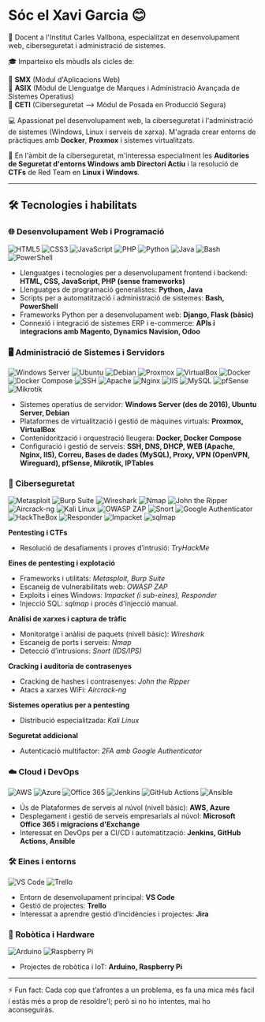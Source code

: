 # Sóc el Xavi Garcia 😊

🏫 Docent a l'Institut Carles Vallbona, especialitzat en desenvolupament web, ciberseguretat i administració de sistemes.

🎓 Imparteixo els mòudls als cicles de:

🔹 **SMX** (Mòdul d'Aplicacions Web)  
🔹 **ASIX** (Mòdul de Llenguatge de Marques i Administració Avançada de Sistemes Operatius)  
🔹 **CETI** (Ciberseguretat --> Mòdul de Posada en Producció Segura)

💻 Apassionat pel desenvolupament web, la ciberseguretat i l'administració de sistemes (Windows, Linux i serveis de xarxa). M'agrada crear entorns de pràctiques amb **Docker**, **Proxmox** i sistemes virtualitzats.

🔐 En l'àmbit de la ciberseguretat, m'interessa especialment les **Auditories de Seguretat d'entorns Windows amb Directori Actiu** i la resolució de **CTFs** de Red Team en **Linux i Windows**.

---

## 🛠️ Tecnologies i habilitats

### 🌐 Desenvolupament Web i Programació
![HTML5](https://img.shields.io/badge/HTML5-E34F26?style=for-the-badge&logo=html5&logoColor=white)
![CSS3](https://img.shields.io/badge/CSS3-1572B6?style=for-the-badge&logo=css3&logoColor=white)
![JavaScript](https://img.shields.io/badge/JavaScript-F7DF1E?style=for-the-badge&logo=javascript&logoColor=black)
![PHP](https://img.shields.io/badge/PHP-777BB4?style=for-the-badge&logo=php&logoColor=white)
![Python](https://img.shields.io/badge/Python-3776AB?style=for-the-badge&logo=python&logoColor=white)
![Java](https://img.shields.io/badge/Java-007396?style=for-the-badge&logo=java&logoColor=white)
![Bash](https://img.shields.io/badge/Bash-4EAA25?style=for-the-badge&logo=gnu-bash&logoColor=white)
![PowerShell](https://img.shields.io/badge/PowerShell-012456?style=for-the-badge&logo=powershell&logoColor=white)
- Llenguatges i tecnologies per a desenvolupament frontend i backend: **HTML, CSS, JavaScript, PHP (sense frameworks)**
- Llenguatges de programació generalistes: **Python, Java**
- Scripts per a automatització i administració de sistemes: **Bash, PowerShell**
- Frameworks Python per a desenvolupament web: **Django, Flask (bàsic)**
- Connexió i integració de sistemes ERP i e-commerce: **APIs i integracions amb Magento, Dynamics Navision, Odoo**

### 🖥️ Administració de Sistemes i Servidors  
![Windows Server](https://img.shields.io/badge/Windows_Server-0078D6?style=for-the-badge&logo=windowsserver&logoColor=white)
![Ubuntu](https://img.shields.io/badge/Ubuntu-E95420?style=for-the-badge&logo=ubuntu&logoColor=white)
![Debian](https://img.shields.io/badge/Debian-A81D33?style=for-the-badge&logo=debian&logoColor=white)
![Proxmox](https://img.shields.io/badge/Proxmox-E01A4F?style=for-the-badge&logo=proxmox&logoColor=white)
![VirtualBox](https://img.shields.io/badge/VirtualBox-183A61?style=for-the-badge&logo=virtualbox&logoColor=white)
![Docker](https://img.shields.io/badge/Docker-2496ED?style=for-the-badge&logo=docker&logoColor=white)
![Docker Compose](https://img.shields.io/badge/Docker_Compose-2496ED?style=for-the-badge&logo=docker&logoColor=white)
![SSH](https://img.shields.io/badge/SSH-000000?style=for-the-badge&logo=ssh&logoColor=white)
![Apache](https://img.shields.io/badge/Apache_HTTP_Server-CA1F1F?style=for-the-badge&logo=apache&logoColor=white)
![Nginx](https://img.shields.io/badge/nginx-009639?style=for-the-badge&logo=nginx&logoColor=white)
![IIS](https://img.shields.io/badge/IIS-68217A?style=for-the-badge&logo=internet-information-services&logoColor=white)
![MySQL](https://img.shields.io/badge/MySQL-4479A1?style=for-the-badge&logo=mysql&logoColor=white)
![pfSense](https://img.shields.io/badge/pfSense-4E5A6C?style=for-the-badge&logo=pfsense&logoColor=white)
![Mikrotik](https://img.shields.io/badge/MikroTik-ED1C24?style=for-the-badge&logo=mikrotik&logoColor=white)
- Sistemes operatius de servidor: **Windows Server (des de 2016), Ubuntu Server, Debian**
- Plataformes de virtualització i gestió de màquines virtuals: **Proxmox, VirtualBox**
- Contenidorització i orquestració lleugera: **Docker, Docker Compose**
- Configuració i gestió de serveis: **SSH, DNS, DHCP, WEB (Apache, Nginx, IIS), Correu, Bases de dades (MySQL), Proxy, VPN (OpenVPN, Wireguard), pfSense, Mikrotik, IPTables**

### 🔐 Ciberseguretat  
![Metasploit](https://img.shields.io/badge/Metasploit-CE3534?style=for-the-badge&logo=metasploit&logoColor=white)
![Burp Suite](https://img.shields.io/badge/Burp_Suite-CE3434?style=for-the-badge&logo=burpsuite&logoColor=white)
![Wireshark](https://img.shields.io/badge/Wireshark-0581C4?style=for-the-badge&logo=wireshark&logoColor=white)
![Nmap](https://img.shields.io/badge/Nmap-7B0051?style=for-the-badge&logo=nmap&logoColor=white)
![John the Ripper](https://img.shields.io/badge/John_the_Ripper-000000?style=for-the-badge&logo=hashicorp&logoColor=white)
![Aircrack-ng](https://img.shields.io/badge/Aircrack--ng-005AAB?style=for-the-badge&logo=airbnb&logoColor=white)
![Kali Linux](https://img.shields.io/badge/Kali_Linux-557C94?style=for-the-badge&logo=kalilinux&logoColor=white)
![OWASP ZAP](https://img.shields.io/badge/OWASP_ZAP-5B9DEF?style=for-the-badge&logo=owasp&logoColor=white)
![Snort](https://img.shields.io/badge/Snort-0078D7?style=for-the-badge&logo=snort&logoColor=white)
![Google Authenticator](https://img.shields.io/badge/Google_Authenticator-4285F4?style=for-the-badge&logo=googleauthenticator&logoColor=white)
![HackTheBox](https://img.shields.io/badge/HackTheBox-000000?style=for-the-badge&logo=hackthebox&logoColor=green)
![Responder](https://img.shields.io/badge/Responder-008080?style=for-the-badge&logo=windows&logoColor=white)
![Impacket](https://img.shields.io/badge/Impacket-008080?style=for-the-badge&logo=python&logoColor=white)
![sqlmap](https://img.shields.io/badge/sqlmap-CC2927?style=for-the-badge&logo=mysql&logoColor=white)

**Pentesting i CTFs**  
- Resolució de desafiaments i proves d’intrusió: *TryHackMe*

**Eines de pentesting i explotació**  
- Frameworks i utilitats: *Metasploit, Burp Suite*  
- Escaneig de vulnerabilitats web: *OWASP ZAP*  
- Exploits i eines Windows: *Impacket (i sub-eines), Responder*  
- Injecció SQL: *sqlmap* i procés d'injecció manual.

**Anàlisi de xarxes i captura de tràfic**  
- Monitoratge i anàlisi de paquets (nivell bàsic): *Wireshark*  
- Escaneig de ports i serveis: *Nmap*  
- Detecció d’intrusions: *Snort (IDS/IPS)*

**Cracking i auditoria de contrasenyes**  
- Cracking de hashes i contrasenyes: *John the Ripper*  
- Atacs a xarxes WiFi: *Aircrack-ng*

**Sistemes operatius per a pentesting**  
- Distribució especialitzada: *Kali Linux*

**Seguretat addicional**  
- Autenticació multifactor: *2FA amb Google Authenticator*

### ☁️ Cloud i DevOps  
![AWS](https://img.shields.io/badge/AWS-232F3E?style=for-the-badge&logo=amazonaws&logoColor=white)
![Azure](https://img.shields.io/badge/Microsoft_Azure-0089D6?style=for-the-badge&logo=microsoftazure&logoColor=white)
![Office 365](https://img.shields.io/badge/Microsoft_365-D83B01?style=for-the-badge&logo=microsoftoffice&logoColor=white)
![Jenkins](https://img.shields.io/badge/Jenkins-D24939?style=for-the-badge&logo=jenkins&logoColor=white)
![GitHub Actions](https://img.shields.io/badge/GitHub_Actions-2088FF?style=for-the-badge&logo=githubactions&logoColor=white)
![Ansible](https://img.shields.io/badge/Ansible-EE0000?style=for-the-badge&logo=ansible&logoColor=white)
- Ús de Plataformes de serveis al núvol (nivell bàsic): **AWS, Azure**
- Desplegament i gestió de serveis empresarials al núvol: **Microsoft Office 365 i migracions d'Exchange**
- Interessat en DevOps per a CI/CD i automatització: **Jenkins, GitHub Actions, Ansible**

### 🛠️ Eines i entorns  
![VS Code](https://img.shields.io/badge/Visual_Studio_Code-007ACC?style=for-the-badge&logo=visualstudiocode&logoColor=white)
![Trello](https://img.shields.io/badge/Trello-0079BF?style=for-the-badge&logo=trello&logoColor=white)
- Entorn de desenvolupament principal: **VS Code**
- Gestió de projectes: **Trello**
- Interessat a aprendre gestió d’incidències i projectes: **Jira**

### 🤖 Robòtica i Hardware  
![Arduino](https://img.shields.io/badge/Arduino-00979D?style=for-the-badge&logo=arduino&logoColor=white)
![Raspberry Pi](https://img.shields.io/badge/Raspberry_Pi-A22846?style=for-the-badge&logo=raspberrypi&logoColor=white)
- Projectes de robòtica i IoT: **Arduino, Raspberry Pi**

---

⚡ Fun fact: Cada cop que t’afrontes a un problema, es fa una mica més fàcil i estàs més a prop de resoldre'l; però si no ho intentes, mai ho aconseguiràs.
